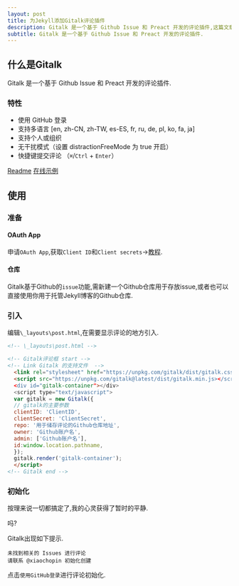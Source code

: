 ```yaml
---
layout: post
title: 为Jekyll添加Gitalk评论插件
description: Gitalk 是一个基于 Github Issue 和 Preact 开发的评论插件,这篇文章将会教你如何为 Jekyll 加入这一功能
subtitle: Gitalk 是一个基于 Github Issue 和 Preact 开发的评论插件.
---
```


## 什么是Gitalk

Gitalk 是一个基于 Github Issue 和 Preact 开发的评论插件.

### 特性

- 使用 GitHub 登录
- 支持多语言 [en, zh-CN, zh-TW, es-ES, fr, ru, de, pl, ko, fa, ja]
- 支持个人或组织
- 无干扰模式（设置 distractionFreeMode 为 true 开启）
- 快捷键提交评论 （`⌘`/`Ctrl` + `Enter`）

[Readme](https://github.com/gitalk/gitalk/blob/master/readme.md)
[在线示例](https://gitalk.github.io)

## 使用

### 准备

#### OAuth App

申请`OAuth App`,获取`Client ID`和`Client secrets`→[教程](/2022/09/14/oauthapp.html).


#### 仓库

Gitalk基于Github的`issue`功能,需新建一个Github仓库用于存放issue,或者也可以直接使用你用于托管Jekyll博客的Github仓库.

### 引入

编辑`\_layouts\post.html`,在需要显示评论的地方引入.

```html
<!-- \_layouts\post.html -->

<!-- Gitalk评论框 start -->
<!-- Link Gitalk 的支持文件  -->
  <link rel="stylesheet" href="https://unpkg.com/gitalk/dist/gitalk.css">
  <script src="https://unpkg.com/gitalk@latest/dist/gitalk.min.js></script>
  <div id="gitalk-container"></div>
  <script type="text/javascript">
  var gitalk = new Gitalk({
  // gitalk的主要参数
  clientID: 'ClientID',
  clientSecret: 'ClientSecret',
  repo: '用于储存评论的Github仓库地址',
  owner: 'Github账户名',
  admin: ['Github账户名'],
  id:window.location.pathname,
  });
  gitalk.render('gitalk-container');
  </script>
<!-- Gitalk end -->
```

### 初始化

按理来说一切都搞定了,我的心灵获得了暂时的平静.

吗?

Gitalk出现如下提示.

```
未找到相关的 Issues 进行评论
请联系 @xiaochopin 初始化创建
```

点击`使用GitHub登录`进行评论初始化.